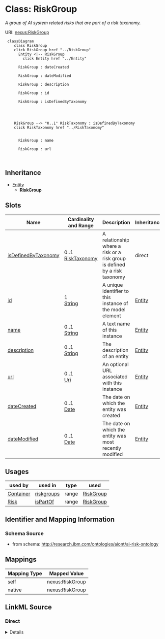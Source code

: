 

# Class: RiskGroup


_A group of AI system related risks that are part of a risk taxonomy._





URI: [nexus:RiskGroup](http://research.ibm.com/ontologies/aiont/RiskGroup)






```mermaid
 classDiagram
    class RiskGroup
    click RiskGroup href "../RiskGroup"
      Entity <|-- RiskGroup
        click Entity href "../Entity"
      
      RiskGroup : dateCreated
        
      RiskGroup : dateModified
        
      RiskGroup : description
        
      RiskGroup : id
        
      RiskGroup : isDefinedByTaxonomy
        
          
    
    
    RiskGroup --> "0..1" RiskTaxonomy : isDefinedByTaxonomy
    click RiskTaxonomy href "../RiskTaxonomy"

        
      RiskGroup : name
        
      RiskGroup : url
        
      
```





## Inheritance
* [Entity](Entity.md)
    * **RiskGroup**



## Slots

| Name | Cardinality and Range | Description | Inheritance |
| ---  | --- | --- | --- |
| [isDefinedByTaxonomy](isDefinedByTaxonomy.md) | 0..1 <br/> [RiskTaxonomy](RiskTaxonomy.md) | A relationship where a risk or a risk group is defined by a risk taxonomy | direct |
| [id](id.md) | 1 <br/> [String](String.md) | A unique identifier to this instance of the model element | [Entity](Entity.md) |
| [name](name.md) | 0..1 <br/> [String](String.md) | A text name of this instance | [Entity](Entity.md) |
| [description](description.md) | 0..1 <br/> [String](String.md) | The description of an entity | [Entity](Entity.md) |
| [url](url.md) | 0..1 <br/> [Uri](Uri.md) | An optional URL associated with this instance | [Entity](Entity.md) |
| [dateCreated](dateCreated.md) | 0..1 <br/> [Date](Date.md) | The date on which the entity was created | [Entity](Entity.md) |
| [dateModified](dateModified.md) | 0..1 <br/> [Date](Date.md) | The date on which the entity was most recently modified | [Entity](Entity.md) |





## Usages

| used by | used in | type | used |
| ---  | --- | --- | --- |
| [Container](Container.md) | [riskgroups](riskgroups.md) | range | [RiskGroup](RiskGroup.md) |
| [Risk](Risk.md) | [isPartOf](isPartOf.md) | range | [RiskGroup](RiskGroup.md) |






## Identifier and Mapping Information







### Schema Source


* from schema: http://research.ibm.com/ontologies/aiont/ai-risk-ontology




## Mappings

| Mapping Type | Mapped Value |
| ---  | ---  |
| self | nexus:RiskGroup |
| native | nexus:RiskGroup |







## LinkML Source

<!-- TODO: investigate https://stackoverflow.com/questions/37606292/how-to-create-tabbed-code-blocks-in-mkdocs-or-sphinx -->

### Direct

<details>
```yaml
name: RiskGroup
description: A group of AI system related risks that are part of a risk taxonomy.
from_schema: http://research.ibm.com/ontologies/aiont/ai-risk-ontology
is_a: Entity
slots:
- isDefinedByTaxonomy

```
</details>

### Induced

<details>
```yaml
name: RiskGroup
description: A group of AI system related risks that are part of a risk taxonomy.
from_schema: http://research.ibm.com/ontologies/aiont/ai-risk-ontology
is_a: Entity
attributes:
  isDefinedByTaxonomy:
    name: isDefinedByTaxonomy
    description: A relationship where a risk or a risk group is defined by a risk
      taxonomy
    from_schema: http://research.ibm.com/ontologies/aiont/ai-risk-ontology
    rank: 1000
    slot_uri: schema:isPartOf
    alias: isDefinedByTaxonomy
    owner: RiskGroup
    domain_of:
    - RiskGroup
    - Risk
    range: RiskTaxonomy
  id:
    name: id
    description: A unique identifier to this instance of the model element. Example
      identifiers include UUID, URI, URN, etc.
    from_schema: http://research.ibm.com/ontologies/aiont/ai-risk-ontology
    rank: 1000
    slot_uri: schema:identifier
    identifier: true
    alias: id
    owner: RiskGroup
    domain_of:
    - Entity
    range: string
    required: true
  name:
    name: name
    description: A text name of this instance.
    from_schema: http://research.ibm.com/ontologies/aiont/ai-risk-ontology
    rank: 1000
    slot_uri: schema:name
    alias: name
    owner: RiskGroup
    domain_of:
    - Entity
    range: string
  description:
    name: description
    description: The description of an entity
    from_schema: http://research.ibm.com/ontologies/aiont/ai-risk-ontology
    rank: 1000
    slot_uri: schema:description
    alias: description
    owner: RiskGroup
    domain_of:
    - Entity
    range: string
  url:
    name: url
    description: An optional URL associated with this instance.
    from_schema: http://research.ibm.com/ontologies/aiont/ai-risk-ontology
    rank: 1000
    slot_uri: schema:url
    alias: url
    owner: RiskGroup
    domain_of:
    - Entity
    range: uri
  dateCreated:
    name: dateCreated
    description: The date on which the entity was created.
    from_schema: http://research.ibm.com/ontologies/aiont/ai-risk-ontology
    rank: 1000
    slot_uri: schema:dateCreated
    alias: dateCreated
    owner: RiskGroup
    domain_of:
    - Entity
    range: date
    required: false
  dateModified:
    name: dateModified
    description: The date on which the entity was most recently modified.
    from_schema: http://research.ibm.com/ontologies/aiont/ai-risk-ontology
    rank: 1000
    slot_uri: schema:dateModified
    alias: dateModified
    owner: RiskGroup
    domain_of:
    - Entity
    range: date
    required: false

```
</details>